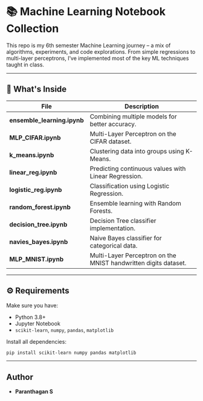 # 📚 Machine Learning Notebook Collection

This repo is my 6th semester Machine Learning journey – a mix of algorithms, experiments, and code explorations. From simple regressions to multi-layer perceptrons, I’ve implemented most of the key ML techniques taught in class.

---

## 📂 What's Inside
| File | Description |
|------|-------------|
| **ensemble_learning.ipynb** | Combining multiple models for better accuracy. |
| **MLP_CIFAR.ipynb** | Multi-Layer Perceptron on the CIFAR dataset. |
| **k_means.ipynb** | Clustering data into groups using K-Means. |
| **linear_reg.ipynb** | Predicting continuous values with Linear Regression. |
| **logistic_reg.ipynb** | Classification using Logistic Regression. |
| **random_forest.ipynb** | Ensemble learning with Random Forests. |
| **decision_tree.ipynb** | Decision Tree classifier implementation. |
| **navies_bayes.ipynb** | Naive Bayes classifier for categorical data. |
| **MLP_MNIST.ipynb** | Multi-Layer Perceptron on the MNIST handwritten digits dataset. |

---

## ⚙️ Requirements
Make sure you have:
- Python 3.8+
- Jupyter Notebook
- `scikit-learn`, `numpy`, `pandas`, `matplotlib`

Install all dependencies:
```bash
pip install scikit-learn numpy pandas matplotlib
```

---

## Author
- **Paranthagan S**
